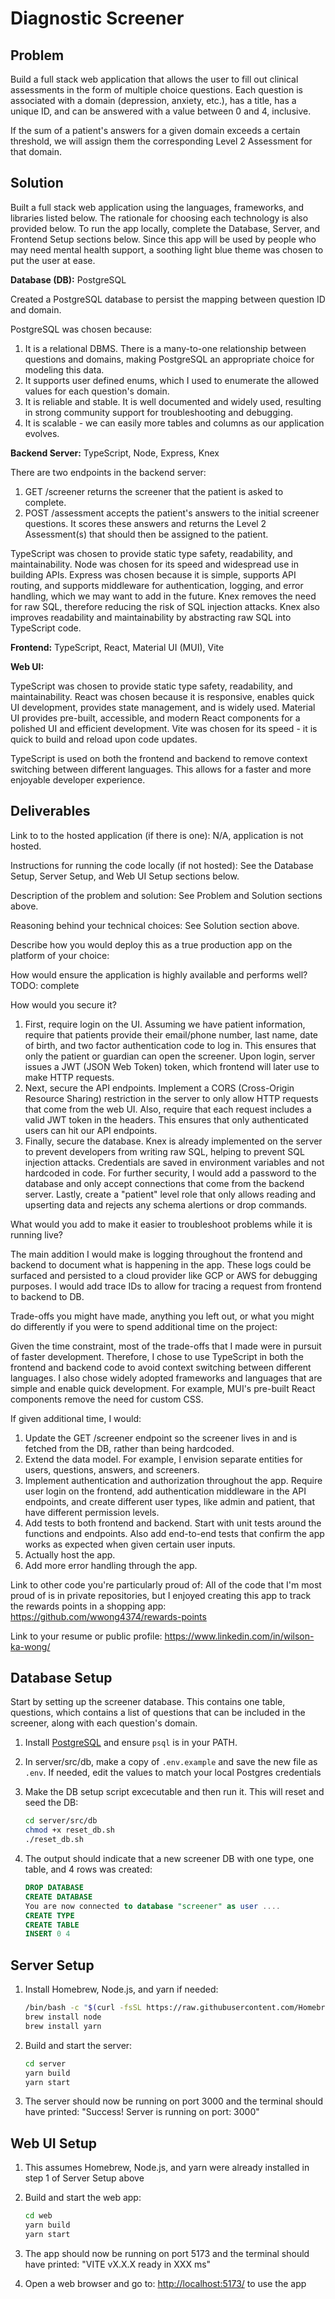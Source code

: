# Diagnostic Screener

## Problem

Build a full stack web application that allows the user to fill out clinical assessments in the form of multiple choice questions. Each question is associated with a domain (depression, anxiety, etc.), has a title, has a unique ID, and can be answered with a value between 0 and 4, inclusive.

If the sum of a patient's answers for a given domain exceeds a certain threshold, we will assign them the corresponding Level 2 Assessment for that domain.

## Solution

Built a full stack web application using the languages, frameworks, and libraries listed below. The rationale for choosing each technology is also provided below. To run the app locally, complete the Database, Server, and Frontend Setup sections below. Since this app will be used by people who may need mental health support, a soothing light blue theme was chosen to put the user at ease.

**Database (DB):** PostgreSQL

Created a PostgreSQL database to persist the mapping between question ID and domain.

PostgreSQL was chosen because:

1. It is a relational DBMS. There is a many-to-one relationship between questions and domains, making PostgreSQL an appropriate choice for modeling this data.
2. It supports user defined enums, which I used to enumerate the allowed values for each question's domain.
3. It is reliable and stable. It is well documented and widely used, resulting in strong community support for troubleshooting and debugging.
4. It is scalable - we can easily more tables and columns as our application evolves.

**Backend Server:** TypeScript, Node, Express, Knex

There are two endpoints in the backend server:

1. GET /screener returns the screener that the patient is asked to complete.
2. POST /assessment accepts the patient's answers to the initial screener questions. It scores these answers and returns the Level 2 Assessment(s) that should then be assigned to the patient.

TypeScript was chosen to provide static type safety, readability, and maintainability. Node was chosen for its speed and widespread use in building APIs. Express was chosen because it is simple, supports API routing, and supports middleware for authentication, logging, and error handling, which we may want to add in the future. Knex removes the need for raw SQL, therefore reducing the risk of SQL injection attacks. Knex also improves readability and maintainability by abstracting raw SQL into TypeScript code.

**Frontend:** TypeScript, React, Material UI (MUI), Vite

**Web UI:**

TypeScript was chosen to provide static type safety, readability, and maintainability. React was chosen because it is responsive, enables quick UI development, provides state management, and is widely used. Material UI provides pre-built, accessible, and modern React components for a polished UI and efficient development. Vite was chosen for its speed - it is quick to build and reload upon code updates.

TypeScript is used on both the frontend and backend to remove context switching between different languages. This allows for a faster and more enjoyable developer experience.

## Deliverables

Link to to the hosted application (if there is one): N/A, application is not hosted.

Instructions for running the code locally (if not hosted): See the Database Setup, Server Setup, and Web UI Setup sections below.

Description of the problem and solution: See Problem and Solution sections above.

Reasoning behind your technical choices: See Solution section above.

Describe how you would deploy this as a true production app on the platform of your choice:

How would ensure the application is highly available and performs well? TODO: complete

How would you secure it?

1. First, require login on the UI. Assuming we have patient information, require that patients provide their email/phone number, last name, date of birth, and two factor authentication code to log in. This ensures that only the patient or guardian can open the screener. Upon login, server issues a JWT (JSON Web Token) token, which frontend will later use to make HTTP requests. 
2. Next, secure the API endpoints. Implement a CORS (Cross-Origin Resource Sharing) restriction in the server to only allow HTTP requests that come from the web UI. Also, require that each request includes a valid JWT token in the headers. This ensures that only authenticated users can hit our API endpoints.
3. Finally, secure the database. Knex is already implemented on the server to prevent developers from writing raw SQL, helping to prevent SQL injection attacks. Credentials are saved in environment variables and not hardcoded in code. For further security, I would add a password to the database and only accept connections that come from the backend server. Lastly, create a "patient" level role that only allows reading and upserting data and rejects any schema alertions or drop commands.

What would you add to make it easier to troubleshoot problems while it is running live?

The main addition I would make is logging throughout the frontend and backend to document what is happening in the app. These logs could be surfaced and persisted to a cloud provider like GCP or AWS for debugging purposes. I would add trace IDs to allow for tracing a request from frontend to backend to DB.

Trade-offs you might have made, anything you left out, or what you might do differently if you were to spend additional time on the project:

Given the time constraint, most of the trade-offs that I made were in pursuit of faster development. Therefore, I chose to use TypeScript in both the frontend and backend code to avoid context switching between different languages. I also chose widely adopted frameworks and languages that are simple and enable quick development. For example, MUI's pre-built React components remove the need for custom CSS.

If given additional time, I would:

1. Update the GET /screener endpoint so the screener lives in and is fetched from the DB, rather than being hardcoded.
2. Extend the data model. For example, I envision separate entities for users, questions, answers, and screeners.
3. Implement authentication and authorization throughout the app. Require user login on the frontend, add authentication middleware in the API endpoints, and create different user types, like admin and patient, that have different permission levels.
4. Add tests to both frontend and backend. Start with unit tests around the functions and endpoints. Also add end-to-end tests that confirm the app works as expected when given certain user inputs.
5. Actually host the app.
6. Add more error handling through the app.

Link to other code you're particularly proud of: All of the code that I'm most proud of is in private repositories, but I enjoyed creating this app to track the rewards points in a shopping app: <https://github.com/wwong4374/rewards-points>

Link to your resume or public profile: <https://www.linkedin.com/in/wilson-ka-wong/>

## Database Setup

Start by setting up the screener database. This contains one table, questions, which contains a list of questions that can be included in the screener, along with each question's domain.

1. Install [PostgreSQL](https://www.postgresql.org/download/) and ensure `psql` is in your PATH.
2. In server/src/db, make a copy of `.env.example` and save the new file as `.env`. If needed, edit the values to match your local Postgres credentials
3. Make the DB setup script excecutable and then run it. This will reset and seed the DB:

    ```sh
    cd server/src/db
    chmod +x reset_db.sh
    ./reset_db.sh
    ```

4. The output should indicate that a new screener DB with one type, one table, and 4 rows was created:

    ```sql
    DROP DATABASE
    CREATE DATABASE
    You are now connected to database "screener" as user ....
    CREATE TYPE
    CREATE TABLE
    INSERT 0 4
    ```

## Server Setup

1. Install Homebrew, Node.js, and yarn if needed:

    ```sh
    /bin/bash -c "$(curl -fsSL https://raw.githubusercontent.com/Homebrew/install/HEAD/install.sh)"
    brew install node
    brew install yarn
    ```

2. Build and start the server:

    ```sh
    cd server
    yarn build
    yarn start
    ```

3. The server should now be running on port 3000 and the terminal should have printed: "Success! Server is running on port: 3000"

## Web UI Setup

1. This assumes Homebrew, Node.js, and yarn were already installed in step 1 of Server Setup above
2. Build and start the web app:

    ```sh
    cd web
    yarn build
    yarn start
    ```

3. The app should now be running on port 5173 and the terminal should have printed: "VITE vX.X.X ready in XXX ms"
4. Open a web browser and go to: <http://localhost:5173/> to use the app
